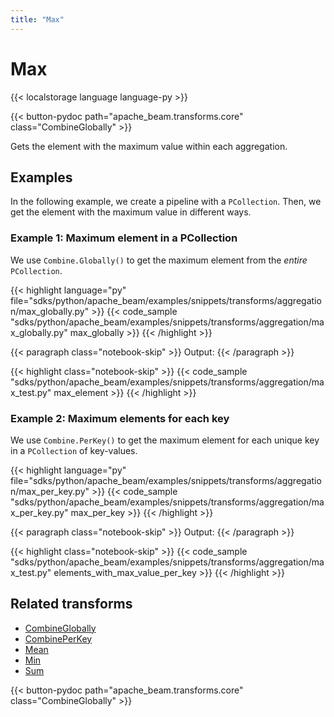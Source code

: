 ```yaml
---
title: "Max"
---
```

<!--
Licensed under the Apache License, Version 2.0 (the "License");
you may not use this file except in compliance with the License.
You may obtain a copy of the License at

http://www.apache.org/licenses/LICENSE-2.0

Unless required by applicable law or agreed to in writing, software
distributed under the License is distributed on an "AS IS" BASIS,
WITHOUT WARRANTIES OR CONDITIONS OF ANY KIND, either express or implied.
See the License for the specific language governing permissions and
limitations under the License.
-->

# Max

{{< localstorage language language-py >}}

{{< button-pydoc path="apache_beam.transforms.core" class="CombineGlobally" >}}

Gets the element with the maximum value within each aggregation.

## Examples

In the following example, we create a pipeline with a `PCollection`.
Then, we get the element with the maximum value in different ways.

### Example 1: Maximum element in a PCollection

We use `Combine.Globally()` to get the maximum element from the *entire* `PCollection`.

{{< highlight language="py" file="sdks/python/apache_beam/examples/snippets/transforms/aggregation/max_globally.py" >}}
{{< code_sample "sdks/python/apache_beam/examples/snippets/transforms/aggregation/max_globally.py" max_globally >}}
{{< /highlight >}}

{{< paragraph class="notebook-skip" >}}
Output:
{{< /paragraph >}}

{{< highlight class="notebook-skip" >}}
{{< code_sample "sdks/python/apache_beam/examples/snippets/transforms/aggregation/max_test.py" max_element >}}
{{< /highlight >}}

### Example 2: Maximum elements for each key

We use `Combine.PerKey()` to get the maximum element for each unique key in a `PCollection` of key-values.

{{< highlight language="py" file="sdks/python/apache_beam/examples/snippets/transforms/aggregation/max_per_key.py" >}}
{{< code_sample "sdks/python/apache_beam/examples/snippets/transforms/aggregation/max_per_key.py" max_per_key >}}
{{< /highlight >}}

{{< paragraph class="notebook-skip" >}}
Output:
{{< /paragraph >}}

{{< highlight class="notebook-skip" >}}
{{< code_sample "sdks/python/apache_beam/examples/snippets/transforms/aggregation/max_test.py" elements_with_max_value_per_key >}}
{{< /highlight >}}

## Related transforms

* [CombineGlobally](/documentation/transforms/python/aggregation/combineglobally)
* [CombinePerKey](/documentation/transforms/python/aggregation/combineperkey)
* [Mean](/documentation/transforms/python/aggregation/mean)
* [Min](/documentation/transforms/python/aggregation/min)
* [Sum](/documentation/transforms/python/aggregation/sum)

{{< button-pydoc path="apache_beam.transforms.core" class="CombineGlobally" >}}
